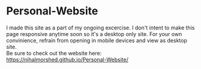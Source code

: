 # Personal-Website
I made this site as a part of my ongoing excercise. I don't intent to make this page responsive anytime soon so it's a desktop only site. For your own convinience, refrain from opening in mobile devices and view as desktop site.
<br>
Be sure to check out the website here:
https://nihalmorshed.github.io/Personal-Website/
